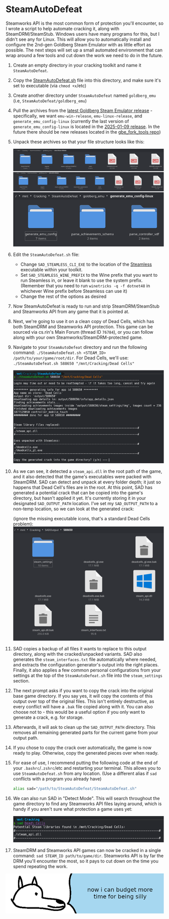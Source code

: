 # **SteamAutoDefeat**

Steamworks API is the most common form of protection you'll encounter, so I wrote a script to help automate cracking it, along with SteamDRM/SteamStub. Windows users have many programs for this, but I didn't see any for Linux. This will allow you to automatically install and configure the 2nd-gen Goldberg Steam Emulator with as little effort as possible. The next steps will set up a small automated environment that can wrap around a few tools and cut down the work we need to do in the future.

1. Create an empty directory in your cracking toolkit and name it `SteamAutoDefeat`.

2. Copy the [SteamAutoDefeat.sh](./SteamAutoDefeat.sh) file into this directory, and make sure it's set to executable (via `chmod +x`/etc)

3. Create another directory under `SteamAutoDefeat` named `goldberg_emu` (i.e, `SteamAutoDefeat/goldberg_emu`)

4. Pull the archives from the [latest Goldberg Steam Emulator release](https://github.com/Detanup01/gbe_fork/releases) - specifically, we want `emu-win-release`, `emu-linux-release`, and `generate_emu_config-linux` (currently the last version of `generate_emu_config-linux` is located in the [2025-01-09 release](https://github.com/Detanup01/gbe_fork/releases/tag/release-2025_01_09). In the future there should be new releases located in the [gbe_fork_tools repo](https://github.com/Detanup01/gbe_fork_tools))

5. Unpack these archives so that your file structure looks like this:

    ![SteamAutoDefeat Linux release file structure](images/SAD-Linux-Structure.png)
    ![SteamAutoDefeat Windows release file structure](images/SAD-Windows-Structure.png)
    ![SteamAutoDefeat Generate Emu Config file structure](images/SAD-Generate-Structure.png)

6. Edit the `SteamAutoDefeat.sh` file:
    - Change `SAD_STEAMLESS_CLI_EXE` to the location of the [Steamless](../../DRM/SteamDRM-Windows/defeating_steamdrm_windows.md) executable within your toolkit.
    - Set `SAD_STEAMLESS_WINE_PREFIX` to the Wine prefix that you want to run Steamless in, or leave it blank to use the system prefix. (Remember that you need to run `winetricks -q -f dotnet48` in whichever Wine prefix before Steamless can use it)
    - Change the rest of the options as desired

7. Now SteamAutoDefeat is ready to run and strip SteamDRM/SteamStub and Steamworks API from any game that it is pointed at.

8. Next, we're going to use it on a clean copy of Dead Cells, which has both SteamDRM and Steamworks API protection. This game can be sourced via cs.rin's Main Forum (thread ID `76784`), or you can follow along with your own Steamworks/SteamDRM-protected game.

9. Navigate to your `SteamAutoDefeat` directory and run the following command: `./SteamAutoDefeat.sh <STEAM_ID> /path/to/your/game/root/dir`. For Dead Cells, we'll use: `./SteamAutoDefeat.sh 588650 "/mnt/Cracking/Dead Cells"`

    ![SteamAutoDefeat command results](images/SAD-Results.png)

10. As we can see, it detected a `steam_api.dll` in the root path of the game, and it also detected that the game's executables were packed with SteamDRM. SAD can detect and unpack at every folder depth; it just so happens that Dead Cell's files are in the root. At this point, SAD has generated a potential crack that can be copied into the game's directory, but hasn't applied it yet. It's currently storing it in your designated `SAD_OUTPUT_PATH` location. I've set my `SAD_OUTPUT_PATH` to a non-temp location, so we can look at the generated crack:

    (ignore the missing executable icons, that's a standard Dead Cells problem):
    ![SteamAutoDefeat Generated Output](images/SAD-Generated-Output.png)

11. SAD copies a backup of all files it wants to replace to this output directory, along with the cracked/unpacked variants. SAD also generates the `steam_interfaces.txt` file automatically where needed, and extracts the configuration generator's output into the right places. Finally, it also applies a few common personal configurations from your settings at the top of the `SteamAutoDefeat.sh` file into the `steam_settings` section.

12. The next prompt asks if you want to copy the crack into the original base game directory. If you say yes, it will copy the contents of this output over top of the original files. This isn't entirely destructive, as every conflict will have a `.bak` file copied along with it. You can also choose not to - this would be a useful option if you only want to generate a crack, e.g. for storage.

13. Afterwards, it will ask to clean up the `SAD_OUTPUT_PATH` directory. This removes all remaining generated parts for the current game from your output path.

14. If you chose to copy the crack over automatically, the game is now ready to play. Otherwise, copy the generated pieces over when ready.

15. For ease of use, I recommend putting the following code at the end of your `.bashrc`/`.zshrc`/etc and restarting your terminal. This allows you to use `SteamAutoDefeat.sh` from any location. (Use a different alias if `sad` conflicts with a program you already have)

    ```bash
    alias sad="/path/to/SteamAutoDefeat/SteamAutoDefeat.sh"
    ```

16. We can also run SAD in "Detect Mode". This will search throughout the game directory to find any Steamworks API files laying around, which is handy if you aren't sure what protection a game uses yet:

    ![SteamAutoDefeat Detect](images/SAD-Detect.png)

16. SteamDRM and Steamworks API games can now be cracked in a single command: `sad STEAM_ID path/to/game/dir`. Steamworks API is by far the DRM you'll encounter the most, so it pays to cut down on the time you spend repeating the work.

![wise yote can be stupid even faster now](images/moretime.png "wise yote can be stupid even faster now")
